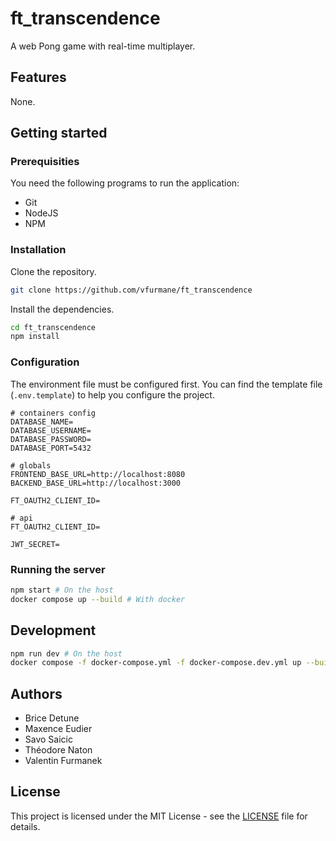 # ft_transcendence

A web Pong game with real-time multiplayer.

## Features

None.

## Getting started

### Prerequisities

You need the following programs to run the application:

- Git
- NodeJS
- NPM

### Installation

Clone the repository.

```sh
git clone https://github.com/vfurmane/ft_transcendence
```

Install the dependencies.

```sh
cd ft_transcendence
npm install
```

### Configuration

The environment file must be configured first. You can find the template file (`.env.template`) to help you configure the project.

```
# containers config
DATABASE_NAME=
DATABASE_USERNAME=
DATABASE_PASSWORD=
DATABASE_PORT=5432

# globals
FRONTEND_BASE_URL=http://localhost:8080
BACKEND_BASE_URL=http://localhost:3000

FT_OAUTH2_CLIENT_ID=

# api
FT_OAUTH2_CLIENT_ID=

JWT_SECRET=
```

### Running the server

```sh
npm start # On the host
docker compose up --build # With docker
```

## Development

```sh
npm run dev # On the host
docker compose -f docker-compose.yml -f docker-compose.dev.yml up --build # With docker
```

## Authors

- Brice Detune
- Maxence Eudier
- Savo Saicic
- Théodore Naton
- Valentin Furmanek

## License

This project is licensed under the MIT License - see the [LICENSE](https://github.com/vfurmane/ft_transcendence/blob/main/LICENSE) file for details.
